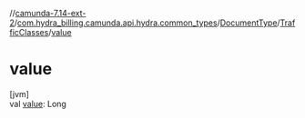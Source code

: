 //[camunda-7.14-ext-2](../../../../index.md)/[com.hydra_billing.camunda.api.hydra.common_types](../../index.md)/[DocumentType](../index.md)/[TrafficClasses](index.md)/[value](value.md)

# value

[jvm]\
val [value](value.md): Long
